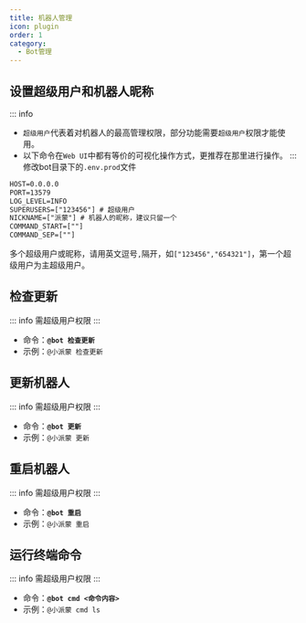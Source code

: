 ```yaml
---
title: 机器人管理
icon: plugin
order: 1
category:
  - Bot管理
---
```

## 设置超级用户和机器人昵称
::: info
- `超级用户`代表着对机器人的最高管理权限，部分功能需要`超级用户`权限才能使用。
- 以下命令在`Web UI`中都有等价的可视化操作方式，更推荐在那里进行操作。
:::
修改bot目录下的`.env.prod`文件
```txt {4-5}
HOST=0.0.0.0
PORT=13579
LOG_LEVEL=INFO
SUPERUSERS=["123456"] # 超级用户
NICKNAME=["派蒙"] # 机器人的昵称，建议只留一个
COMMAND_START=[""]
COMMAND_SEP=[""]
```
多个超级用户或昵称，请用英文逗号`,`隔开，如`["123456","654321"]`，第一个超级用户为主超级用户。

## 检查更新
::: info 需超级用户权限
:::
- 命令：**`@bot 检查更新`**
- 示例：`@小派蒙 检查更新`

## 更新机器人
::: info 需超级用户权限
:::
- 命令：**`@bot 更新`**
- 示例：`@小派蒙 更新`

## 重启机器人
::: info 需超级用户权限
:::
- 命令：**`@bot 重启`**
- 示例：`@小派蒙 重启`

## 运行终端命令
::: info 需超级用户权限
:::
- 命令：**`@bot cmd <命令内容>`**
- 示例：`@小派蒙 cmd ls`